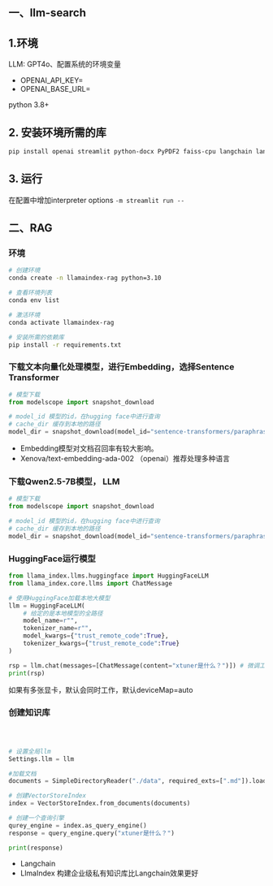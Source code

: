 ## 一、llm-search

## 1.环境

LLM: GPT4o、配置系统的环境变量

- OPENAI_API_KEY=
- OPENAI_BASE_URL=

python 3.8+

## 2. 安装环境所需的库
```bash
pip install openai streamlit python-docx PyPDF2 faiss-cpu langchain langchain-core langchain-community langchain-openai
```

## 3. 运行

在配置中增加interpreter options `-m streamlit run -- `



## 二、RAG

### 环境

```bash
# 创建环境
conda create -n llamaindex-rag python=3.10

# 查看环境列表
conda env list

# 激活环境
conda activate llamaindex-rag

# 安装所需的依赖库
pip install -r requirements.txt
```

### 下载文本向量化处理模型，进行Embedding，选择Sentence Transformer

```python
# 模型下载
from modelscope import snapshot_download

# model_id 模型的id，在hugging face中进行查询
# cache_dir 缓存到本地的路径
model_dir = snapshot_download(model_id="sentence-transformers/paraphrase-multilingual-MiniLM-L12-v2",cache_dir="C:\AI\models")
```

- Embedding模型对文档召回率有较大影响。
- Xenova/text-embedding-ada-002 （openai）推荐处理多种语言

### 下载Qwen2.5-7B模型， LLM

```python
# 模型下载
from modelscope import snapshot_download

# model_id 模型的id，在hugging face中进行查询
# cache_dir 缓存到本地的路径
model_dir = snapshot_download(model_id="sentence-transformers/paraphrase-multilingual-MiniLM-L12-v2",cache_dir="C:\AI\models")
```

### HuggingFace运行模型

```python
from llama_index.llms.huggingface import HuggingFaceLLM
from llama_index.core.llms import ChatMessage

# 使用HuggingFace加载本地大模型
llm = HuggingFaceLLM(
    # 给定的是本地模型的全路径
	model_name=r"",
    tokenizer_name=r"",
    model_kwargs={"trust_remote_code":True},
    tokenizer_kwargs={"trust_remote_code":True}
)

rsp = llm.chat(messages=[ChatMessage(content="xtuner是什么？")]) # 微调工具
print(rsp)
```

如果有多张显卡，默认会同时工作，默认deviceMap=auto

### 创建知识库

```python



# 设置全局llm
Settings.llm = llm

#加载文档
documents = SimpleDirectoryReader("./data", required_exts=[".md"]).load_data()

# 创建VectorStoreIndex
index = VectorStoreIndex.from_documents(documents)

# 创建一个查询引擎
qurey_engine = index.as_query_engine()
response = query_engine.query("xtuner是什么？")

print(response)
```





- Langchain
- LlmaIndex 构建企业级私有知识库比Langchain效果更好
